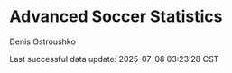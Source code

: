 # Advanced Soccer Statistics
Denis Ostroushko

<!-- gfm -->

Last successful data update: 2025-07-08 03:23:28 CST
